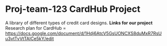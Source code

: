 # Proj-team-123 CardHub Project
A library of different types of credit card designs.
<b>Links for our project</b>
Research plan for CardHub = https://docs.google.com/document/d/1Hdj6AtcV5GsUONCXS8duMxR7RsUu3vtTvVtTAICe5kY/edit
